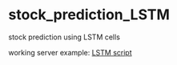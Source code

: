 # stock_prediction_LSTM
 stock prediction using LSTM cells
 
 working server example:  <a href="www.gherghescu.duckdns.org">LSTM script<a>

